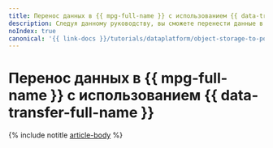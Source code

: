```yaml
---
title: Перенос данных в {{ mpg-full-name }} с использованием {{ data-transfer-full-name }}
description: Следуя данному руководству, вы сможете перенести данные в {{ mpg-name }} с использованием {{ data-transfer-name }}.
noIndex: true
canonical: '{{ link-docs }}/tutorials/dataplatform/object-storage-to-postgresql'
---
```


# Перенос данных в {{ mpg-full-name }} с использованием {{ data-transfer-full-name }}


{% include notitle [article-body](../../_tutorials/dataplatform/object-storage-to-postgresql.md) %}
